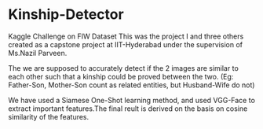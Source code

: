 # Kinship-Detector
Kaggle Challenge on FIW Dataset
This was the project I and three others created as a capstone project at IIT-Hyderabad under the supervision of Ms.Nazil Parveen.

The we are supposed to accurately detect if the 2 images are similar to each other such that a kinship could be proved between the two.
(Eg: Father-Son, Mother-Son count as related entities, but Husband-Wife do not)

We have used a Siamese One-Shot learning method, and used VGG-Face to extract important features.The final reult is derived on the basis on cosine similarity of the features.
